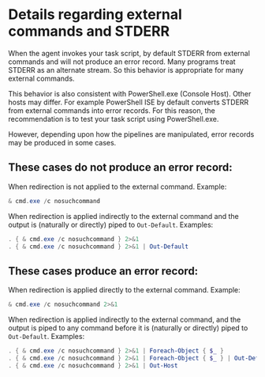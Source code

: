 # Details regarding external commands and STDERR

When the agent invokes your task script, by default STDERR from external commands and will not produce an error record. Many programs treat STDERR as an alternate stream. So this behavior is appropriate for many external commands.

This behavior is also consistent with PowerShell.exe (Console Host). Other hosts may differ. For example PowerShell ISE by default converts STDERR from external commands into error records. For this reason, the recommendation is to test your task script using PowerShell.exe.

However, depending upon how the pipelines are manipulated, error records may be produced in some cases.

## These cases do not produce an error record:

When redirection is not applied to the external command. Example:

```PowerShell
& cmd.exe /c nosuchcommand
```

When redirection is applied indirectly to the external command and the output is (naturally or directly) piped to `Out-Default`. Examples:

```PowerShell
. { & cmd.exe /c nosuchcommand } 2>&1
. { & cmd.exe /c nosuchcommand } 2>&1 | Out-Default
```

## These cases produce an error record:

When redirection is applied directly to the external command. Example:

```PowerShell
& cmd.exe /c nosuchcommand 2>&1
```

When redirection is applied indirectly to the external command, and the output is piped to any command before it is (naturally or directly) piped to `Out-Default`. Examples:

```PowerShell
. { & cmd.exe /c nosuchcommand } 2>&1 | Foreach-Object { $_ }
. { & cmd.exe /c nosuchcommand } 2>&1 | Foreach-Object { $_ } | Out-Default
. { & cmd.exe /c nosuchcommand } 2>&1 | Out-Host
```
